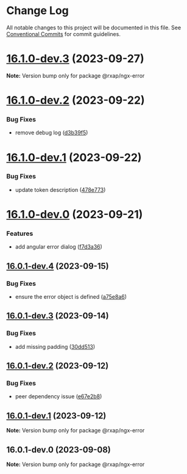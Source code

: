 # Change Log

All notable changes to this project will be documented in this file.
See [Conventional Commits](https://conventionalcommits.org) for commit guidelines.

# [16.1.0-dev.3](https://gitlab.com/rxap/packages/compare/@rxap/ngx-error@16.1.0-dev.2...@rxap/ngx-error@16.1.0-dev.3) (2023-09-27)

**Note:** Version bump only for package @rxap/ngx-error

# [16.1.0-dev.2](https://gitlab.com/rxap/packages/compare/@rxap/ngx-error@16.1.0-dev.1...@rxap/ngx-error@16.1.0-dev.2) (2023-09-22)

### Bug Fixes

- remove debug log ([d3b39f5](https://gitlab.com/rxap/packages/commit/d3b39f5d7aeba6810a1c23d61240a35aa07268e1))

# [16.1.0-dev.1](https://gitlab.com/rxap/packages/compare/@rxap/ngx-error@16.1.0-dev.0...@rxap/ngx-error@16.1.0-dev.1) (2023-09-22)

### Bug Fixes

- update token description ([478e773](https://gitlab.com/rxap/packages/commit/478e7735b345ab8a9a205e266e109da3f1eeecd1))

# [16.1.0-dev.0](https://gitlab.com/rxap/packages/compare/@rxap/ngx-error@16.0.1-dev.4...@rxap/ngx-error@16.1.0-dev.0) (2023-09-21)

### Features

- add angular error dialog ([f7d3a36](https://gitlab.com/rxap/packages/commit/f7d3a369bfbd74f7a02d1ad46bfface528a035c4))

## [16.0.1-dev.4](https://gitlab.com/rxap/packages/compare/@rxap/ngx-error@16.0.1-dev.3...@rxap/ngx-error@16.0.1-dev.4) (2023-09-15)

### Bug Fixes

- ensure the error object is defined ([a75e8a6](https://gitlab.com/rxap/packages/commit/a75e8a640afe26ab2d8179b1c3a6432d110666c3))

## [16.0.1-dev.3](https://gitlab.com/rxap/packages/compare/@rxap/ngx-error@16.0.1-dev.2...@rxap/ngx-error@16.0.1-dev.3) (2023-09-14)

### Bug Fixes

- add missing padding ([30dd513](https://gitlab.com/rxap/packages/commit/30dd51326d1b8f938d0ff543c3cd2b4191b8d556))

## [16.0.1-dev.2](https://gitlab.com/rxap/packages/compare/@rxap/ngx-error@16.0.1-dev.1...@rxap/ngx-error@16.0.1-dev.2) (2023-09-12)

### Bug Fixes

- peer dependency issue ([e67e2b8](https://gitlab.com/rxap/packages/commit/e67e2b8eb884b598536d16c2c544a9ad9be5b53e))

## [16.0.1-dev.1](https://gitlab.com/rxap/packages/compare/@rxap/ngx-error@16.0.1-dev.0...@rxap/ngx-error@16.0.1-dev.1) (2023-09-12)

**Note:** Version bump only for package @rxap/ngx-error

## 16.0.1-dev.0 (2023-09-08)

**Note:** Version bump only for package @rxap/ngx-error
